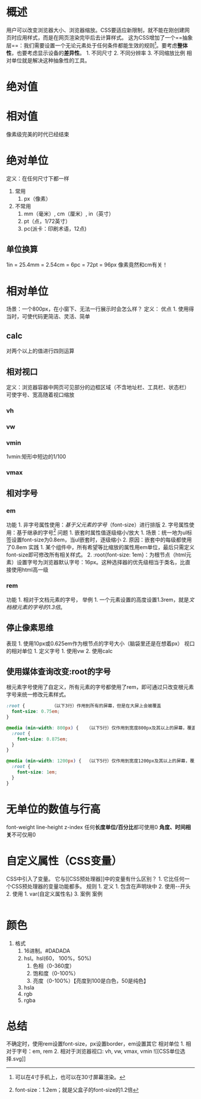 # 概述
用户可以改变浏览器大小、浏览器缩放。CSS要适应新限制，就不能在刚创建网页时应用样式，而是在网页渲染完毕后去计算样式。
这为CSS增加了一个==抽象层==：我们需要设置一个无论元素处于任何条件都能生效的规则[^1]。要考虑**整体性**，也要考虑显示设备的**差异性**。
	1. 不同尺寸
	2. 不同分辨率
	3. 不同缩放比例
相对单位就是解决这种抽象性的工具。
# 绝对值
# 相对值
像素级完美的时代已经结束

# 绝对单位
定义：在任何尺寸下都一样
1. 常用
	1. px（像素）
2. 不常用
	1. mm（毫米）, cm（厘米）, in（英寸）
	2. pt（点，1/72英寸）
	3. pc(派卡：印刷术语，12点)
## 单位换算
1in = 25.4mm = 2.54cm = 6pc = 72pt = 96px
像素竟然和cm有关！
# 相对单位
场景：一个800px，在小窗下、无法一行展示时会怎么样？
定义：
优点
	1. 使用得当时，可使代码更简洁、灵活、简单
## calc
对两个以上的值进行四则运算
## 相对视口
定义：浏览器容器中网页可见部分的边框区域（不含地址栏、工具栏、状态栏）
可使字号、宽高随着视口缩放
### vh
### vw
### vmin
1vmin:矩形中短边的1/100
### vmax
## 相对字号
### em
功能
	1. 非字号属性使用：*基于父元素的字号*（font-size）进行排版
	2. 字号属性使用：基于继承的字号[^2] 
问题
	1. 嵌套时属性值逐级缩小/放大
		1. 场景：统一地为ul标签设置font-size为0.8em，当ul嵌套时，逐级缩小
		2. 原因：嵌套中的每级都使用了0.8em
实践
	1. 某个组件中，所有希望等比缩放的属性用em单位，最后只需定义font-size即可修改所有相关样式。
	2. :root{font-size: 1em}：为根节点（html元素）设置字号为浏览器默认字号：16px。这种选择器的优先级相当于类名，比直接使用html高一级
### rem
功能
	1. 相对于文档元素的字号，
举例
	1. 一个元素设置的高度设置1.3rem，就是*文档根元素的字号的1.3倍*。
## 停止像素思维
表现
	1. 使用10px或0.625em作为根节点的字号大小（脑袋里还是在想着px）
视口的相对单位
	1. 定义字号
		1. 使用vw
		2. 使用calc
## 使用媒体查询改变:root的字号
根元素字号使用了自定义，所有元素的字号都使用了rem，即可通过只改变根元素字号来统一修改元素样式。
```css
:root {          （以下3行）作用到所有的屏幕，但是在大屏上会被覆盖
  font-size: 0.75em;   
}                      

@media (min-width: 800px) {   （以下5行）仅作用到宽度800px及其以上的屏幕，覆盖之前的值
  :root {                     
    font-size: 0.875em;       
  }                           
}                             

@media (min-width: 1200px) {  （以下5行）仅作用到宽度1200px及其以上的屏幕，覆盖前面两个值
  :root {                      
    font-size: 1em;           
  }                            
}
```
# 无单位的数值与行高
font-weight
line-height
z-index
任何**长度单位/百分比**都可使用0
**角度、时间相关**不可仅用0
# 自定义属性（CSS变量）
CSS中引入了变量。
它与[[CSS预处理器]]中的变量有什么区别？
	1. 它比任何一个CSS预处理器的变量功能都多。
规则
	1. 定义
		1. 包含在声明块中
		2. 使用--开头
	2. 使用
		1. var(自定义属性名)
	3. 案例
案例
```css
```

#  颜色
1. 格式
	1. 16进制。#DADADA
	2. hsl。hsl(60， 100%，50%)
		1. 色相（0-360度）
		2. 饱和度（0-100%）
		3. 亮度（0-100%）【亮度到100是白色，50是纯色】
	3. hsla
	4. rgb
	5. rgba
# 总结
不确定时，使用rem设置font-size，px设置border，em设置其它
相对单位
	1. 相对于字号：em, rem
	2. 相对于浏览器视口: vh, vw, vmax, vmin
![[CSS单位选择.svg]]





[^1]: 可以在4寸手机上，也可以在30寸屏幕渲染。
[^2]: font-size：1.2em；就是父盒子的font-size的1.2倍